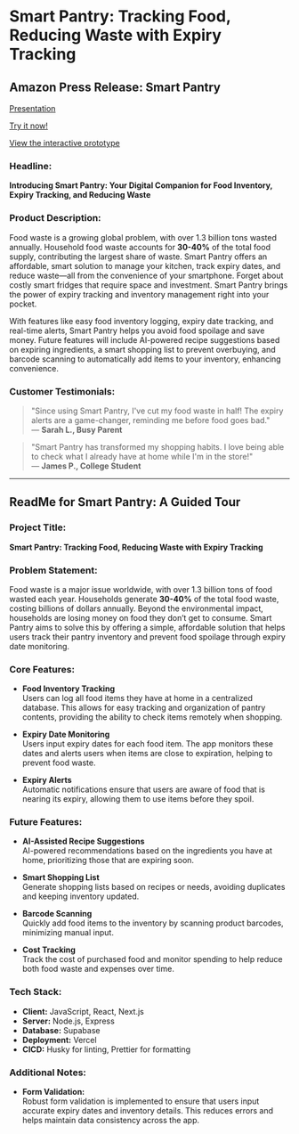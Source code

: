 # Smart Pantry: Tracking Food, Reducing Waste with Expiry Tracking

## Amazon Press Release: Smart Pantry
[Presentation](https://docs.google.com/presentation/d/1q_MDmbxcpNQm78qNm_3VOxunRQNbt40XP6UUbKRSOnw/edit?usp=sharing)

[Try it now!](https://food-waste-app-khaki.vercel.app/)

[View the interactive prototype](https://www.figma.com/proto/yEMeeHYMKle7HhVDOlBJyW/SmartFridge?t=PnW5kfFCaWTwMjI2-1&scaling=scale-down&content-scaling=fixed&page-id=0%3A1&node-id=2023-318)

### Headline:
**Introducing Smart Pantry: Your Digital Companion for Food Inventory, Expiry Tracking, and Reducing Waste**

### Product Description:
Food waste is a growing global problem, with over 1.3 billion tons wasted annually. Household food waste accounts for **30-40%** of the total food supply, contributing the largest share of waste. Smart Pantry offers an affordable, smart solution to manage your kitchen, track expiry dates, and reduce waste—all from the convenience of your smartphone. Forget about costly smart fridges that require space and investment. Smart Pantry brings the power of expiry tracking and inventory management right into your pocket.

With features like easy food inventory logging, expiry date tracking, and real-time alerts, Smart Pantry helps you avoid food spoilage and save money. Future features will include AI-powered recipe suggestions based on expiring ingredients, a smart shopping list to prevent overbuying, and barcode scanning to automatically add items to your inventory, enhancing convenience.

### Customer Testimonials:
> "Since using Smart Pantry, I've cut my food waste in half! The expiry alerts are a game-changer, reminding me before food goes bad."  
> — **Sarah L., Busy Parent**

> "Smart Pantry has transformed my shopping habits. I love being able to check what I already have at home while I'm in the store!"  
> — **James P., College Student**

---

## ReadMe for Smart Pantry: A Guided Tour

### Project Title:
**Smart Pantry: Tracking Food, Reducing Waste with Expiry Tracking**

### Problem Statement:
Food waste is a major issue worldwide, with over 1.3 billion tons of food wasted each year. Households generate **30-40%** of the total food waste, costing billions of dollars annually. Beyond the environmental impact, households are losing money on food they don’t get to consume. Smart Pantry aims to solve this by offering a simple, affordable solution that helps users track their pantry inventory and prevent food spoilage through expiry date monitoring.

### Core Features:

- **Food Inventory Tracking**  
  Users can log all food items they have at home in a centralized database. This allows for easy tracking and organization of pantry contents, providing the ability to check items remotely when shopping.

- **Expiry Date Monitoring**  
  Users input expiry dates for each food item. The app monitors these dates and alerts users when items are close to expiration, helping to prevent food waste.

- **Expiry Alerts**  
  Automatic notifications ensure that users are aware of food that is nearing its expiry, allowing them to use items before they spoil.

### Future Features:

- **AI-Assisted Recipe Suggestions**  
  AI-powered recommendations based on the ingredients you have at home, prioritizing those that are expiring soon.

- **Smart Shopping List**  
  Generate shopping lists based on recipes or needs, avoiding duplicates and keeping inventory updated.

- **Barcode Scanning**  
  Quickly add food items to the inventory by scanning product barcodes, minimizing manual input.

- **Cost Tracking**  
  Track the cost of purchased food and monitor spending to help reduce both food waste and expenses over time.

### Tech Stack:

- **Client:** JavaScript, React, Next.js
- **Server:** Node.js, Express
- **Database:** Supabase
- **Deployment:** Vercel
- **CICD:** Husky for linting, Prettier for formatting

### Additional Notes:

- **Form Validation:**  
  Robust form validation is implemented to ensure that users input accurate expiry dates and inventory details. This reduces errors and helps maintain data consistency across the app.

